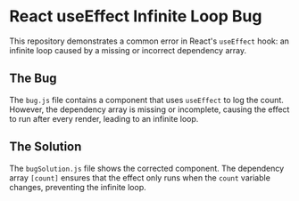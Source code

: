 # React useEffect Infinite Loop Bug

This repository demonstrates a common error in React's `useEffect` hook: an infinite loop caused by a missing or incorrect dependency array.

## The Bug

The `bug.js` file contains a component that uses `useEffect` to log the count. However, the dependency array is missing or incomplete, causing the effect to run after every render, leading to an infinite loop.

## The Solution

The `bugSolution.js` file shows the corrected component.  The dependency array `[count]` ensures that the effect only runs when the `count` variable changes, preventing the infinite loop.